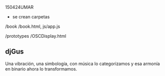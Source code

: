150424UMAR

- se crean carpetas

/book /book.html, js/app.js

/prototypes /OSCDisplay.html 


## djGus
Una vibración, una simbología, con música lo categorizamos y esa armonía en binario ahora lo transformamos.
